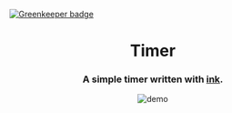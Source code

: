 
[![Greenkeeper badge](https://badges.greenkeeper.io/Charliekenney23/ink-timer.svg)](https://greenkeeper.io/)

<h1 align="center">Timer</h1>
<h3 align="center">A simple timer written with <a href="https://github.com/vadimdemedes/ink">ink</a>.</h3>
<p align="center">
  <img src="assets/demo.gif" alt="demo">
</p>

